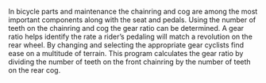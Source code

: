 In bicycle parts and maintenance the chainring and cog are among the most
important components along with the seat and pedals. Using the number of
teeth on the chainring and cog the gear ratio can be determined. A gear
ratio helps identify the rate a rider’s pedaling will match a revolution on
the rear wheel. By changing and selecting the appropriate gear cyclists find
ease on a multitude of terrain. This program calculates the gear ratio by
dividing the number of teeth on the front chainring by the number of teeth
on the rear cog.